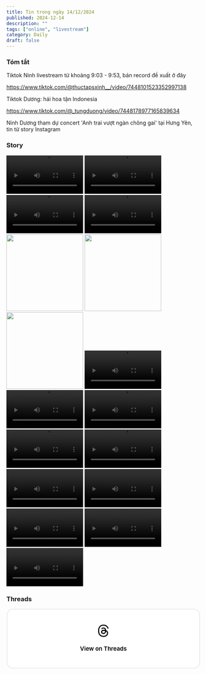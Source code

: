 ```yaml
---
title: Tin trong ngày 14/12/2024
published: 2024-12-14
description: ""
tags: ["online", "livestream"]
category: Daily
draft: false
---
```


### Tóm tắt 


Tiktok Ninh livestream từ khoảng 9:03 - 9:53, bản record đề xuất ở đây 

https://www.tiktok.com/@thuctapsxinh__/video/7448101523352997138

Tiktok Dương: hái hoa tận Indonesia

https://www.tiktok.com/@_tungduong/video/7448178977165839634

Ninh Dương tham dự concert 'Anh trai vượt ngàn chông gai' tại Hưng Yên, tin từ story Instagram 


### Story 

<video width="200" controls>
  <source type="video/mp4" src="https://github.com/user-attachments/assets/d487d2f8-5bd8-4cba-9678-11d5831c6e15" >
</video>

<video width="200" controls>
  <source type="video/mp4" src="https://github.com/user-attachments/assets/7500eabb-15bd-43d9-8241-b38ddcbd454e" >
</video>

<video width="200" controls>
  <source type="video/mp4" src="https://github.com/user-attachments/assets/76d26f95-6421-44cd-b862-d2eb2412bc37" >
</video>

<video width="200" controls>
  <source type="video/mp4" src="https://github.com/user-attachments/assets/a1cd1643-f2a2-4277-893f-a49d779773be" >
</video>

<img width="200" src="https://github.com/user-attachments/assets/0adff23f-2685-4393-b17e-df04a9212bc4" />

<img width="200" src="https://github.com/user-attachments/assets/f9f9e98f-5752-4eb6-ad0f-16414121205b" />

<img width="200" src="https://github.com/user-attachments/assets/994a91df-e35c-4966-9e25-ad96960cb6f9" />

<video width="200" controls>
  <source type="video/mp4" src="https://github.com/user-attachments/assets/04bf5c26-345b-48a0-9bf5-4fe4942b1b78" >
</video>

<video width="200" controls>
  <source type="video/mp4" src="https://github.com/user-attachments/assets/397f88b6-7d78-4a02-b297-63d522ded880" >
</video>

<video width="200" controls>
  <source type="video/mp4" src="https://github.com/user-attachments/assets/98c97f09-1f00-4a63-a19f-e9195f3be275" >
</video>

<video width="200" controls>
  <source type="video/mp4" src="https://github.com/user-attachments/assets/cbde0ecc-bca8-40fe-8796-e6e1af46be6f" >
</video>

<video width="200" controls>
  <source type="video/mp4" src="https://github.com/user-attachments/assets/a8b7aed5-a670-464b-986d-4e68b8bc50f3" >
</video>

<video width="200" controls>
  <source type="video/mp4" src="https://github.com/user-attachments/assets/59f728f0-54bf-4b5c-83eb-1e977f743b91" >
</video>

<video width="200" controls>
  <source type="video/mp4" src="https://github.com/user-attachments/assets/7aeaca0b-5be4-48c3-ae61-a5f93b249f91" >
</video>

<video width="200" controls>
  <source type="video/mp4" src="https://github.com/user-attachments/assets/c5286dc4-94bf-45af-a9b1-d00fbf7da8eb" >
</video>

<video width="200" controls>
  <source type="video/mp4" src="https://github.com/user-attachments/assets/15a43602-647e-40aa-a1b2-f1a8b7df3f0b" >
</video>

<video width="200" controls>
  <source type="video/mp4" src="https://github.com/user-attachments/assets/08c87489-c370-4d0a-8b6b-9d708f9f655f" >
</video>


### Threads 

<blockquote class="text-post-media" data-text-post-permalink="https://www.threads.net/@ninhduong_summary/post/DDkGNh0TAlI" data-text-post-version="0" id="ig-tp-DDkGNh0TAlI" style=" background:#FFF; border-width: 1px; border-style: solid; border-color: #00000026; border-radius: 16px; max-width:540px; margin: 1px; min-width:270px; padding:0; width:99.375%; width:-webkit-calc(100% - 2px); width:calc(100% - 2px);"> <a href="https://www.threads.net/@ninhduong_summary/post/DDkGNh0TAlI" style=" background:#FFFFFF; line-height:0; padding:0 0; text-align:center; text-decoration:none; width:100%; font-family: -apple-system, BlinkMacSystemFont, sans-serif;" target="_blank"> <div style=" padding: 40px; display: flex; flex-direction: column; align-items: center;"><div style=" display:block; height:32px; width:32px; padding-bottom:20px;"> <svg aria-label="Threads" height="32px" role="img" viewBox="0 0 192 192" width="32px" xmlns="http://www.w3.org/2000/svg"> <path d="M141.537 88.9883C140.71 88.5919 139.87 88.2104 139.019 87.8451C137.537 60.5382 122.616 44.905 97.5619 44.745C97.4484 44.7443 97.3355 44.7443 97.222 44.7443C82.2364 44.7443 69.7731 51.1409 62.102 62.7807L75.881 72.2328C81.6116 63.5383 90.6052 61.6848 97.2286 61.6848C97.3051 61.6848 97.3819 61.6848 97.4576 61.6855C105.707 61.7381 111.932 64.1366 115.961 68.814C118.893 72.2193 120.854 76.925 121.825 82.8638C114.511 81.6207 106.601 81.2385 98.145 81.7233C74.3247 83.0954 59.0111 96.9879 60.0396 116.292C60.5615 126.084 65.4397 134.508 73.775 140.011C80.8224 144.663 89.899 146.938 99.3323 146.423C111.79 145.74 121.563 140.987 128.381 132.296C133.559 125.696 136.834 117.143 138.28 106.366C144.217 109.949 148.617 114.664 151.047 120.332C155.179 129.967 155.42 145.8 142.501 158.708C131.182 170.016 117.576 174.908 97.0135 175.059C74.2042 174.89 56.9538 167.575 45.7381 153.317C35.2355 139.966 29.8077 120.682 29.6052 96C29.8077 71.3178 35.2355 52.0336 45.7381 38.6827C56.9538 24.4249 74.2039 17.11 97.0132 16.9405C119.988 17.1113 137.539 24.4614 149.184 38.788C154.894 45.8136 159.199 54.6488 162.037 64.9503L178.184 60.6422C174.744 47.9622 169.331 37.0357 161.965 27.974C147.036 9.60668 125.202 0.195148 97.0695 0H96.9569C68.8816 0.19447 47.2921 9.6418 32.7883 28.0793C19.8819 44.4864 13.2244 67.3157 13.0007 95.9325L13 96L13.0007 96.0675C13.2244 124.684 19.8819 147.514 32.7883 163.921C47.2921 182.358 68.8816 191.806 96.9569 192H97.0695C122.03 191.827 139.624 185.292 154.118 170.811C173.081 151.866 172.51 128.119 166.26 113.541C161.776 103.087 153.227 94.5962 141.537 88.9883ZM98.4405 129.507C88.0005 130.095 77.1544 125.409 76.6196 115.372C76.2232 107.93 81.9158 99.626 99.0812 98.6368C101.047 98.5234 102.976 98.468 104.871 98.468C111.106 98.468 116.939 99.0737 122.242 100.233C120.264 124.935 108.662 128.946 98.4405 129.507Z" /></svg></div><div style=" font-size: 15px; line-height: 21px; color: #000000; font-weight: 600; "> View on Threads</div></div></a></blockquote>
<script async src="https://www.threads.net/embed.js"></script>